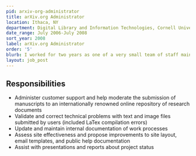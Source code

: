 ```yaml
---
pid: arxiv-org-administrator
title: arXiv.org Administrator
location: Ithaca, NY
department: Digital Library and Information Technologies, Cornell University Library
date_range: July 2006-July 2008
sort_year: 2008
label: arXiv.org Administrator
order: '5'
blurb: I worked for two years as one of a very small team of staff maintaining arXiv.org, blending diplomatic communication skills with technical expertise in order to support arXiv and suggest improvements.
layout: job_post
---
```

## Responsibilities

* Administer customer support and help moderate the submission of manuscripts to an internationally renowned online repository of research documents
* Validate and correct technical problems with text and image files submitted by users (included LaTex compilation errors)
* Update and maintain internal documentation of work processes
* Assess site effectiveness and propose improvements to site layout, email templates, and public help documentation
* Assist with presentations and reports about project status